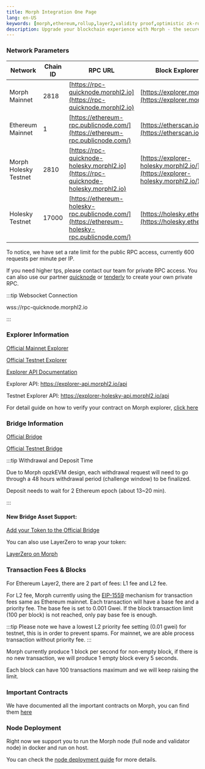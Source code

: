 ```yaml
---
title: Morph Integration One Page
lang: en-US
keywords: [morph,ethereum,rollup,layer2,validity proof,optimistic zk-rollup]
description: Upgrade your blockchain experience with Morph - the secure decentralized, cost0efficient, and high-performing optimistic zk-rollup solution. Try it now!
---
```


### Network Parameters

| Network | Chain ID | RPC URL | Block Explorer URL |
| --- | --- | --- | --- |
| Morph Mainnet | 2818 | [https://rpc-quicknode.morphl2.io](https://rpc-quicknode.morphl2.io) | [https://explorer.morphl2.io/](https://explorer.morphl2.io/) |
| Ethereum Mainnet | 1 | [https://ethereum-rpc.publicnode.com/](https://ethereum-rpc.publicnode.com/) | [https://etherscan.io/](https://etherscan.io/) |
| Morph Holesky Testnet | 2810 | [https://rpc-quicknode-holesky.morphl2.io](https://rpc-quicknode-holesky.morphl2.io) | [https://explorer-holesky.morphl2.io/](https://explorer-holesky.morphl2.io/) |
| Holesky Testnet | 17000 | [https://ethereum-holesky-rpc.publicnode.com/](https://ethereum-holesky-rpc.publicnode.com/) | [https://holesky.etherscan.io/](https://holesky.etherscan.io/) |


To notice, we have set a rate limit for the public RPC access, currently 600 requests per minute per IP.

If you need higher tps, please contact our team for private RPC access. You can also use our partner [quicknode](https://www.quicknode.com/) or [tenderly](https://tenderly.co/) to create your own private RPC.

:::tip Websocket Connection

wss://rpc-quicknode.morphl2.io

:::

### Explorer Information

[Official Mainnet Explorer](https://explorer.morphl2.io)

[Official Testnet Explorer](https://explorer-holesky.morphl2.io)

[Explorer API Documentation](https://explorer.morphl2.io/api-docs)

Explorer API: https://explorer-api.morphl2.io/api

Testnet Explorer API: https://explorer-holesky-api.morphl2.io/api


For detail guide on how to verify your contract on Morph explorer, [click here](../build-on-morph/5-verify-your-smart-contracts.md)

### Bridge Information

[Official Bridge](https://bridge.morphl2.io)

[Official Testnet Bridge](https://bridge-holesky.morphl2.io)

:::tip Withdrawal and Deposit Time

Due to Morph opzkEVM design, each withdrawal request will need to go through a 48 hours withdrawal period (challenge window) to be finalized. 

Deposit needs to wait for 2 Ethereum epoch (about 13~20 min).

:::

#### New Bridge Asset Support:

[Add your Token to the Official Bridge](https://docs.morphl2.io/docs/build-on-morph/build-on-morph/bridge-between-morph-and-ethereum#add-your-token-to-the-official-bridge)


You can also use LayerZero to wrap your token:

[LayerZero on Morph](https://docs.layerzero.network/v2/developers/evm/technical-reference/deployed-contracts#morph)


### Transaction Fees & Blocks

For Ethereum Layer2, there are 2 part of fees: L1 fee and L2 fee.

For L2 fee, Morph currently using the [EIP-1559](https://github.com/ethereum/EIPs/blob/master/EIPS/eip-1559.md) mechanism for transaction fees same as Ethereum mainnet. Each transaction will have a base fee and a priority fee. The base fee is set to 0.001 Gwei. If the block transaction limit (100 per block) is not reached, only pay base fee is enough.

:::tip
Please note we have a lowest L2 priority fee setting (0.01 gwei) for testnet, this is in order to prevent spams. For mainnet, we are able process transaction without priority fee.
:::

Morph currently produce 1 block per second for non-empty block, if there is no new transaction, we will produce 1 empty block every 5 seconds.

Each block can have 100 transactions maximum and we will keep raising the limit.

### Important Contracts

We have documented all the important contracts on Morph, you can find them [here](../developer-resources/1-contracts.md)

### Node Deployment

Right now we support you to run the Morph node (full node and validator node) in docker and run on host.

You can check the [node deployment guide](../developer-resources/node-operation/full-node/1-run-in-docker.md) for more details.



